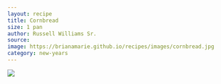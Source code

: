 ```yaml
---
layout: recipe
title: Cornbread
size: 1 pan
author: Russell Williams Sr.
source:
image: https://brianamarie.github.io/recipes/images/cornbread.jpg
category: new-years
---
```

![](https://brianamarie.github.io/recipes/images/cornbread.jpg)
